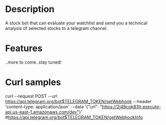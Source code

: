 # Description
A stock bot that can evaluate your watchlist and send you a technical analysis of selected stocks to a telegram channel.

# Features
..more to come..stay tuned!

# Curl samples

curl --request POST --url https://api.telegram.org/bot$TELEGRAM_TOKEN/setWebhook --header 'content-type: application/json' --data '{"url": "https://2j48cpk83h.execute-api.us-east-1.amazonaws.com/dev"}'
#https://api.telegram.org/bot$TELEGRAM_TOKEN/getWebhookInfo